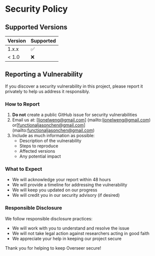 # Security Policy

## Supported Versions

| Version | Supported          |
| ------- | ------------------ |
| 1.x.x   | :white_check_mark: |
| < 1.0   | :x:                |

## Reporting a Vulnerability

If you discover a security vulnerability in this project, please report it privately to help us address it responsibly.

### How to Report

1. **Do not** create a public GitHub issue for security vulnerabilities
2. Email us at: [lionelweng@gmail.com] (mailto:lionelweng@gmail.com) or[functionaljasonchen@gmail.com] (mailto:functionaljasonchen@gmail.com)
3. Include as much information as possible:
   - Description of the vulnerability
   - Steps to reproduce
   - Affected versions
   - Any potential impact

### What to Expect

- We will acknowledge your report within 48 hours
- We will provide a timeline for addressing the vulnerability
- We will keep you updated on our progress
- We will credit you in our security advisory (if desired)

### Responsible Disclosure

We follow responsible disclosure practices:
- We will work with you to understand and resolve the issue
- We will not take legal action against researchers acting in good faith
- We appreciate your help in keeping our project secure

Thank you for helping to keep Overseer secure!
